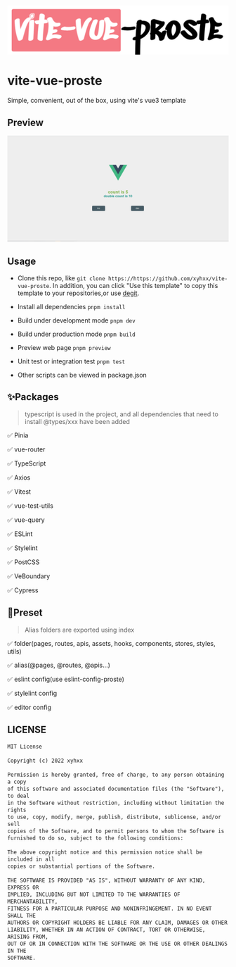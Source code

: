 <img src="https://raw.githubusercontent.com/xyhxx/program_preview/master/logo/vite-vue-proste.png" />

# vite-vue-proste

Simple, convenient, out of the box, using vite's vue3 template

## Preview

<img src="https://raw.githubusercontent.com/xyhxx/program_preview/master/vite-vue-proste/preview.png" />

## Usage

- Clone this repo, like
  `git clone https://https://github.com/xyhxx/vite-vue-proste`. In addition, you
  can click "Use this template" to copy this template to your repositories,or
  use <a href="https://github.com/Rich-Harris/degit">degit</a>.

- Install all dependencies `pnpm install`

- Build under development mode `pnpm dev`

- Build under production mode `pnpm build`

- Preview web page `pnpm preview`

- Unit test or integration test `pnpm test`

- Other scripts can be viewed in package.json

## ✨Packages

> typescript is used in the project, and all dependencies that need to install
> @types/xxx have been added

✅ Pinia

✅ vue-router

✅ TypeScript

✅ Axios

✅ Vitest

✅ vue-test-utils

✅ vue-query

✅ ESLint

✅ Stylelint

✅ PostCSS

✅ VeBoundary

✅ Cypress

## 🎊Preset

> Alias folders are exported using index

✅ folder(pages, routes, apis, assets, hooks, components, stores, styles, utils)

✅ alias(@pages, @routes, @apis...)

✅ eslint config(use eslint-config-proste)

✅ stylelint config

✅ editor config

## LICENSE

```
MIT License

Copyright (c) 2022 xyhxx

Permission is hereby granted, free of charge, to any person obtaining a copy
of this software and associated documentation files (the "Software"), to deal
in the Software without restriction, including without limitation the rights
to use, copy, modify, merge, publish, distribute, sublicense, and/or sell
copies of the Software, and to permit persons to whom the Software is
furnished to do so, subject to the following conditions:

The above copyright notice and this permission notice shall be included in all
copies or substantial portions of the Software.

THE SOFTWARE IS PROVIDED "AS IS", WITHOUT WARRANTY OF ANY KIND, EXPRESS OR
IMPLIED, INCLUDING BUT NOT LIMITED TO THE WARRANTIES OF MERCHANTABILITY,
FITNESS FOR A PARTICULAR PURPOSE AND NONINFRINGEMENT. IN NO EVENT SHALL THE
AUTHORS OR COPYRIGHT HOLDERS BE LIABLE FOR ANY CLAIM, DAMAGES OR OTHER
LIABILITY, WHETHER IN AN ACTION OF CONTRACT, TORT OR OTHERWISE, ARISING FROM,
OUT OF OR IN CONNECTION WITH THE SOFTWARE OR THE USE OR OTHER DEALINGS IN THE
SOFTWARE.


```
